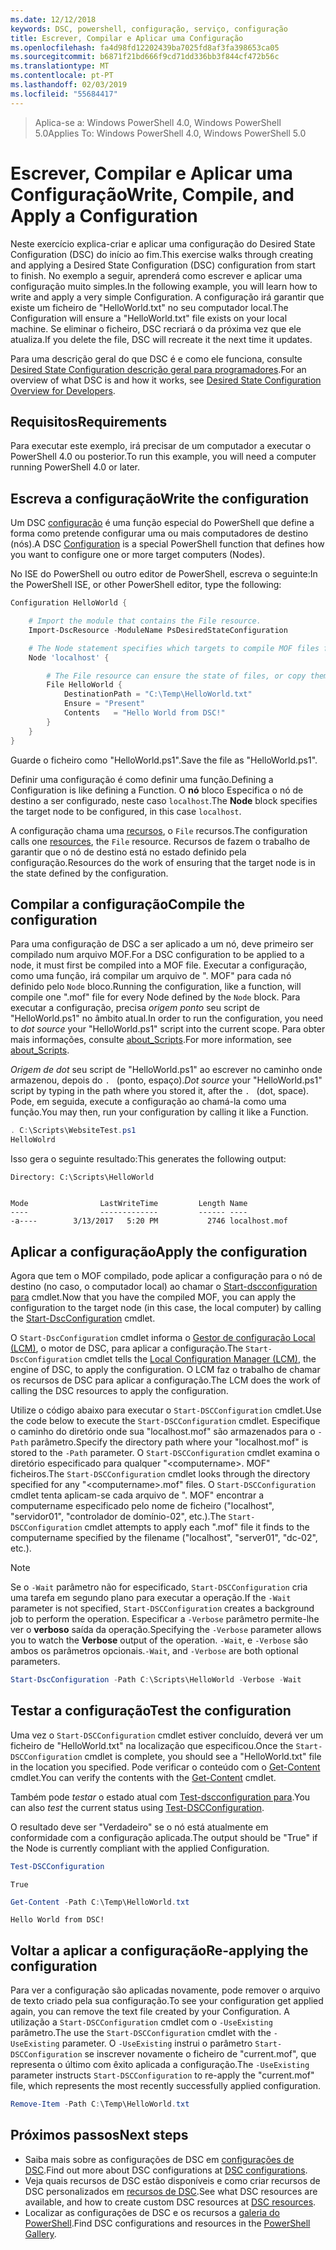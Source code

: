 ```yaml
---
ms.date: 12/12/2018
keywords: DSC, powershell, configuração, serviço, configuração
title: Escrever, Compilar e Aplicar uma Configuração
ms.openlocfilehash: fa4d98fd12202439ba7025fd8af3fa398653ca05
ms.sourcegitcommit: b6871f21bd666f9cd71dd336bb3f844cf472b56c
ms.translationtype: MT
ms.contentlocale: pt-PT
ms.lasthandoff: 02/03/2019
ms.locfileid: "55684417"
---
```

> <span data-ttu-id="77811-103">Aplica-se a: Windows PowerShell 4.0, Windows PowerShell 5.0</span><span class="sxs-lookup"><span data-stu-id="77811-103">Applies To: Windows PowerShell 4.0, Windows PowerShell 5.0</span></span>

# <a name="write-compile-and-apply-a-configuration"></a><span data-ttu-id="77811-104">Escrever, Compilar e Aplicar uma Configuração</span><span class="sxs-lookup"><span data-stu-id="77811-104">Write, Compile, and Apply a Configuration</span></span>

<span data-ttu-id="77811-105">Neste exercício explica-criar e aplicar uma configuração do Desired State Configuration (DSC) do início ao fim.</span><span class="sxs-lookup"><span data-stu-id="77811-105">This exercise walks through creating and applying a Desired State Configuration (DSC) configuration from start to finish.</span></span>
<span data-ttu-id="77811-106">No exemplo a seguir, aprenderá como escrever e aplicar uma configuração muito simples.</span><span class="sxs-lookup"><span data-stu-id="77811-106">In the following example, you will learn how to write and apply a very simple Configuration.</span></span> <span data-ttu-id="77811-107">A configuração irá garantir que existe um ficheiro de "HelloWorld.txt" no seu computador local.</span><span class="sxs-lookup"><span data-stu-id="77811-107">The Configuration will ensure a "HelloWorld.txt" file exists on your local machine.</span></span> <span data-ttu-id="77811-108">Se eliminar o ficheiro, DSC recriará o da próxima vez que ele atualiza.</span><span class="sxs-lookup"><span data-stu-id="77811-108">If you delete the file, DSC will recreate it the next time it updates.</span></span>

<span data-ttu-id="77811-109">Para uma descrição geral do que DSC é e como ele funciona, consulte [Desired State Configuration descrição geral para programadores](../overview/overview.md).</span><span class="sxs-lookup"><span data-stu-id="77811-109">For an overview of what DSC is and how it works, see [Desired State Configuration Overview for Developers](../overview/overview.md).</span></span>

## <a name="requirements"></a><span data-ttu-id="77811-110">Requisitos</span><span class="sxs-lookup"><span data-stu-id="77811-110">Requirements</span></span>

<span data-ttu-id="77811-111">Para executar este exemplo, irá precisar de um computador a executar o PowerShell 4.0 ou posterior.</span><span class="sxs-lookup"><span data-stu-id="77811-111">To run this example, you will need a computer running PowerShell 4.0 or later.</span></span>

## <a name="write-the-configuration"></a><span data-ttu-id="77811-112">Escreva a configuração</span><span class="sxs-lookup"><span data-stu-id="77811-112">Write the configuration</span></span>

<span data-ttu-id="77811-113">Um DSC [configuração](configurations.md) é uma função especial do PowerShell que define a forma como pretende configurar uma ou mais computadores de destino (nós).</span><span class="sxs-lookup"><span data-stu-id="77811-113">A DSC [Configuration](configurations.md) is a special PowerShell function that defines how you want to configure one or more target computers (Nodes).</span></span>

<span data-ttu-id="77811-114">No ISE do PowerShell ou outro editor de PowerShell, escreva o seguinte:</span><span class="sxs-lookup"><span data-stu-id="77811-114">In the PowerShell ISE, or other PowerShell editor, type the following:</span></span>

```powershell
Configuration HelloWorld {

    # Import the module that contains the File resource.
    Import-DscResource -ModuleName PsDesiredStateConfiguration

    # The Node statement specifies which targets to compile MOF files for, when this configuration is executed.
    Node 'localhost' {

        # The File resource can ensure the state of files, or copy them from a source to a destination with persistent updates.
        File HelloWorld {
            DestinationPath = "C:\Temp\HelloWorld.txt"
            Ensure = "Present"
            Contents   = "Hello World from DSC!"
        }
    }
}
```

<span data-ttu-id="77811-115">Guarde o ficheiro como "HelloWorld.ps1".</span><span class="sxs-lookup"><span data-stu-id="77811-115">Save the file as "HelloWorld.ps1".</span></span>

<span data-ttu-id="77811-116">Definir uma configuração é como definir uma função.</span><span class="sxs-lookup"><span data-stu-id="77811-116">Defining a Configuration is like defining a Function.</span></span> <span data-ttu-id="77811-117">O **nó** bloco Especifica o nó de destino a ser configurado, neste caso `localhost`.</span><span class="sxs-lookup"><span data-stu-id="77811-117">The **Node** block specifies the target node to be configured, in this case `localhost`.</span></span>

<span data-ttu-id="77811-118">A configuração chama uma [recursos](../resources/resources.md), o `File` recursos.</span><span class="sxs-lookup"><span data-stu-id="77811-118">The configuration calls one [resources](../resources/resources.md), the `File` resource.</span></span> <span data-ttu-id="77811-119">Recursos de fazem o trabalho de garantir que o nó de destino está no estado definido pela configuração.</span><span class="sxs-lookup"><span data-stu-id="77811-119">Resources do the work of ensuring that the target node is in the state defined by the configuration.</span></span>

## <a name="compile-the-configuration"></a><span data-ttu-id="77811-120">Compilar a configuração</span><span class="sxs-lookup"><span data-stu-id="77811-120">Compile the configuration</span></span>

<span data-ttu-id="77811-121">Para uma configuração de DSC a ser aplicado a um nó, deve primeiro ser compilado num arquivo MOF.</span><span class="sxs-lookup"><span data-stu-id="77811-121">For a DSC configuration to be applied to a node, it must first be compiled into a MOF file.</span></span>
<span data-ttu-id="77811-122">Executar a configuração, como uma função, irá compilar um arquivo de ". MOF" para cada nó definido pelo `Node` bloco.</span><span class="sxs-lookup"><span data-stu-id="77811-122">Running the configuration, like a function, will compile one ".mof" file for every Node defined by the `Node` block.</span></span>
<span data-ttu-id="77811-123">Para executar a configuração, precisa *origem ponto* seu script de "HelloWorld.ps1" no âmbito atual.</span><span class="sxs-lookup"><span data-stu-id="77811-123">In order to run the configuration, you need to *dot source* your "HelloWorld.ps1" script into the current scope.</span></span>
<span data-ttu-id="77811-124">Para obter mais informações, consulte [about_Scripts](/powershell/module/microsoft.powershell.core/about/about_scripts?view=powershell-6#script-scope-and-dot-sourcing).</span><span class="sxs-lookup"><span data-stu-id="77811-124">For more information, see [about_Scripts](/powershell/module/microsoft.powershell.core/about/about_scripts?view=powershell-6#script-scope-and-dot-sourcing).</span></span>

<span data-ttu-id="77811-125">*Origem de dot* seu script de "HelloWorld.ps1" ao escrever no caminho onde armazenou, depois do `. ` (ponto, espaço).</span><span class="sxs-lookup"><span data-stu-id="77811-125">*Dot source* your "HelloWorld.ps1" script by typing in the path where you stored it, after the `. ` (dot, space).</span></span> <span data-ttu-id="77811-126">Pode, em seguida, execute a configuração ao chamá-la como uma função.</span><span class="sxs-lookup"><span data-stu-id="77811-126">You may then, run your configuration by calling it like a Function.</span></span>

```powershell
. C:\Scripts\WebsiteTest.ps1
HelloWolrd
```

<span data-ttu-id="77811-127">Isso gera o seguinte resultado:</span><span class="sxs-lookup"><span data-stu-id="77811-127">This generates the following output:</span></span>

```output
Directory: C:\Scripts\HelloWorld


Mode                LastWriteTime         Length Name
----                -------------         ------ ----
-a----        3/13/2017   5:20 PM           2746 localhost.mof
```

## <a name="apply-the-configuration"></a><span data-ttu-id="77811-128">Aplicar a configuração</span><span class="sxs-lookup"><span data-stu-id="77811-128">Apply the configuration</span></span>

<span data-ttu-id="77811-129">Agora que tem o MOF compilado, pode aplicar a configuração para o nó de destino (no caso, o computador local) ao chamar o [Start-dscconfiguration para](/powershell/module/psdesiredstateconfiguration/start-dscconfiguration) cmdlet.</span><span class="sxs-lookup"><span data-stu-id="77811-129">Now that you have the compiled MOF, you can apply the configuration to the target node (in this case, the local computer) by calling the [Start-DscConfiguration](/powershell/module/psdesiredstateconfiguration/start-dscconfiguration) cmdlet.</span></span>

<span data-ttu-id="77811-130">O `Start-DscConfiguration` cmdlet informa o [Gestor de configuração Local (LCM)](../managing-nodes/metaConfig.md), o motor de DSC, para aplicar a configuração.</span><span class="sxs-lookup"><span data-stu-id="77811-130">The `Start-DscConfiguration` cmdlet tells the [Local Configuration Manager (LCM)](../managing-nodes/metaConfig.md), the engine of DSC, to apply the configuration.</span></span>
<span data-ttu-id="77811-131">O LCM faz o trabalho de chamar os recursos de DSC para aplicar a configuração.</span><span class="sxs-lookup"><span data-stu-id="77811-131">The LCM does the work of calling the DSC resources to apply the configuration.</span></span>

<span data-ttu-id="77811-132">Utilize o código abaixo para executar o `Start-DSCConfiguration` cmdlet.</span><span class="sxs-lookup"><span data-stu-id="77811-132">Use the code below to execute the `Start-DSCConfiguration` cmdlet.</span></span> <span data-ttu-id="77811-133">Especifique o caminho do diretório onde sua "localhost.mof" são armazenados para o `-Path` parâmetro.</span><span class="sxs-lookup"><span data-stu-id="77811-133">Specify the directory path where your "localhost.mof" is stored to the `-Path` parameter.</span></span> <span data-ttu-id="77811-134">O `Start-DSCConfiguration` cmdlet examina o diretório especificado para qualquer "\<computername\>. MOF" ficheiros.</span><span class="sxs-lookup"><span data-stu-id="77811-134">The `Start-DSCConfiguration` cmdlet looks through the directory specified for any "\<computername\>.mof" files.</span></span> <span data-ttu-id="77811-135">O `Start-DSCConfiguration` cmdlet tenta aplicam-se cada arquivo de ". MOF" encontrar a computername especificado pelo nome de ficheiro ("localhost", "servidor01", "controlador de domínio-02", etc.).</span><span class="sxs-lookup"><span data-stu-id="77811-135">The `Start-DSCConfiguration` cmdlet attempts to apply each ".mof" file it finds to the computername specified by the filename ("localhost", "server01", "dc-02", etc.).</span></span>

> [!NOTE]
> <span data-ttu-id="77811-136">Se o `-Wait` parâmetro não for especificado, `Start-DSCConfiguration` cria uma tarefa em segundo plano para executar a operação.</span><span class="sxs-lookup"><span data-stu-id="77811-136">If the `-Wait` parameter is not specified, `Start-DSCConfiguration` creates a background job to perform the operation.</span></span> <span data-ttu-id="77811-137">Especificar a `-Verbose` parâmetro permite-lhe ver o **verboso** saída da operação.</span><span class="sxs-lookup"><span data-stu-id="77811-137">Specifying the `-Verbose` parameter allows you to watch the **Verbose** output of the operation.</span></span> <span data-ttu-id="77811-138">`-Wait`, e `-Verbose` são ambos os parâmetros opcionais.</span><span class="sxs-lookup"><span data-stu-id="77811-138">`-Wait`, and `-Verbose` are both optional parameters.</span></span>

```powershell
Start-DscConfiguration -Path C:\Scripts\HelloWorld -Verbose -Wait
```

## <a name="test-the-configuration"></a><span data-ttu-id="77811-139">Testar a configuração</span><span class="sxs-lookup"><span data-stu-id="77811-139">Test the configuration</span></span>

<span data-ttu-id="77811-140">Uma vez o `Start-DSCConfiguration` cmdlet estiver concluído, deverá ver um ficheiro de "HelloWorld.txt" na localização que especificou.</span><span class="sxs-lookup"><span data-stu-id="77811-140">Once the `Start-DSCConfiguration` cmdlet is complete, you should see a "HelloWorld.txt" file in the location you specified.</span></span> <span data-ttu-id="77811-141">Pode verificar o conteúdo com o [Get-Content](/powershell/module/microsoft.powershell.management/get-content) cmdlet.</span><span class="sxs-lookup"><span data-stu-id="77811-141">You can verify the contents with the [Get-Content](/powershell/module/microsoft.powershell.management/get-content) cmdlet.</span></span>

<span data-ttu-id="77811-142">Também pode *testar* o estado atual com [Test-dscconfiguration para](/powershell/module/psdesiredstateconfiguration/Test-DSCConfiguration).</span><span class="sxs-lookup"><span data-stu-id="77811-142">You can also *test* the current status using [Test-DSCConfiguration](/powershell/module/psdesiredstateconfiguration/Test-DSCConfiguration).</span></span>

<span data-ttu-id="77811-143">O resultado deve ser "Verdadeiro" se o nó está atualmente em conformidade com a configuração aplicada.</span><span class="sxs-lookup"><span data-stu-id="77811-143">The output should be "True" if the Node is currently compliant with the applied Configuration.</span></span>

```powershell
Test-DSCConfiguration
```

```output
True
```

```powershell
Get-Content -Path C:\Temp\HelloWorld.txt
```

```output
Hello World from DSC!
```

## <a name="re-applying-the-configuration"></a><span data-ttu-id="77811-144">Voltar a aplicar a configuração</span><span class="sxs-lookup"><span data-stu-id="77811-144">Re-applying the configuration</span></span>

<span data-ttu-id="77811-145">Para ver a configuração são aplicadas novamente, pode remover o arquivo de texto criado pela sua configuração.</span><span class="sxs-lookup"><span data-stu-id="77811-145">To see your configuration get applied again, you can remove the text file created by your Configuration.</span></span> <span data-ttu-id="77811-146">A utilização a `Start-DSCConfiguration` cmdlet com o `-UseExisting` parâmetro.</span><span class="sxs-lookup"><span data-stu-id="77811-146">The use the `Start-DSCConfiguration` cmdlet with the `-UseExisting` parameter.</span></span> <span data-ttu-id="77811-147">O `-UseExisting` instrui o parâmetro `Start-DSCConfiguration` se inscrever novamente o ficheiro de "current.mof", que representa o último com êxito aplicada a configuração.</span><span class="sxs-lookup"><span data-stu-id="77811-147">The `-UseExisting` parameter instructs `Start-DSCConfiguration` to re-apply the "current.mof" file, which represents the most recently successfully applied configuration.</span></span>

```powershell
Remove-Item -Path C:\Temp\HelloWorld.txt
```

## <a name="next-steps"></a><span data-ttu-id="77811-148">Próximos passos</span><span class="sxs-lookup"><span data-stu-id="77811-148">Next steps</span></span>

- <span data-ttu-id="77811-149">Saiba mais sobre as configurações de DSC em [configurações de DSC](configurations.md).</span><span class="sxs-lookup"><span data-stu-id="77811-149">Find out more about DSC configurations at [DSC configurations](configurations.md).</span></span>
- <span data-ttu-id="77811-150">Veja quais recursos de DSC estão disponíveis e como criar recursos de DSC personalizados em [recursos de DSC](../resources/resources.md).</span><span class="sxs-lookup"><span data-stu-id="77811-150">See what DSC resources are available, and how to create custom DSC resources at [DSC resources](../resources/resources.md).</span></span>
- <span data-ttu-id="77811-151">Localizar as configurações de DSC e os recursos a [galeria do PowerShell](https://www.powershellgallery.com/).</span><span class="sxs-lookup"><span data-stu-id="77811-151">Find DSC configurations and resources in the [PowerShell Gallery](https://www.powershellgallery.com/).</span></span>
